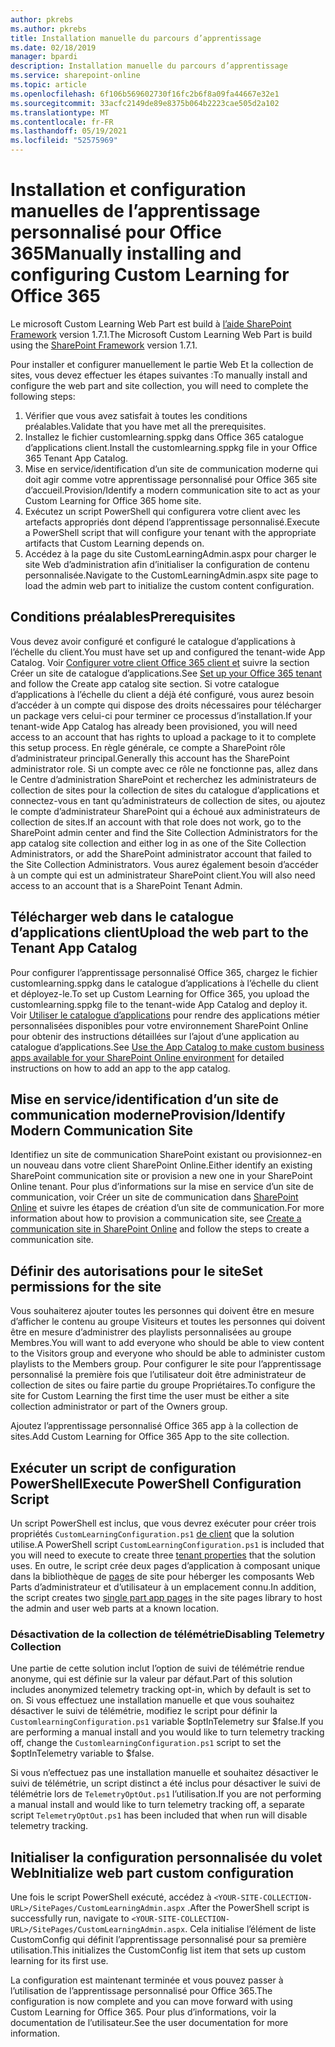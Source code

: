 ```yaml
---
author: pkrebs
ms.author: pkrebs
title: Installation manuelle du parcours d’apprentissage
ms.date: 02/18/2019
manager: bpardi
description: Installation manuelle du parcours d’apprentissage
ms.service: sharepoint-online
ms.topic: article
ms.openlocfilehash: 6f106b569602730f16fc2b6f8a09fa44667e32e1
ms.sourcegitcommit: 33acfc2149de89e8375b064b2223cae505d2a102
ms.translationtype: MT
ms.contentlocale: fr-FR
ms.lasthandoff: 05/19/2021
ms.locfileid: "52575969"
---
```

# <a name="manually-installing-and-configuring-custom-learning-for-office-365"></a><span data-ttu-id="394ef-103">Installation et configuration manuelles de l’apprentissage personnalisé pour Office 365</span><span class="sxs-lookup"><span data-stu-id="394ef-103">Manually installing and configuring Custom Learning for Office 365</span></span>

<span data-ttu-id="394ef-104">Le microsoft Custom Learning Web Part est build à [l’aide SharePoint Framework](/sharepoint/dev/spfx/sharepoint-framework-overview) version 1.7.1.</span><span class="sxs-lookup"><span data-stu-id="394ef-104">The Microsoft Custom Learning Web Part is build using the [SharePoint Framework](/sharepoint/dev/spfx/sharepoint-framework-overview) version 1.7.1.</span></span>

<span data-ttu-id="394ef-105">Pour installer et configurer manuellement le partie Web Et la collection de sites, vous devez effectuer les étapes suivantes :</span><span class="sxs-lookup"><span data-stu-id="394ef-105">To manually install and configure the web part and site collection, you will need to complete the following steps:</span></span>

1. <span data-ttu-id="394ef-106">Vérifier que vous avez satisfait à toutes les conditions préalables.</span><span class="sxs-lookup"><span data-stu-id="394ef-106">Validate that you have met all the prerequisites.</span></span>
1. <span data-ttu-id="394ef-107">Installez le fichier customlearning.sppkg dans Office 365 catalogue d’applications client.</span><span class="sxs-lookup"><span data-stu-id="394ef-107">Install the customlearning.sppkg file in your Office 365 Tenant App Catalog.</span></span>
1. <span data-ttu-id="394ef-108">Mise en service/identification d’un site de communication moderne qui doit agir comme votre apprentissage personnalisé pour Office 365 site d’accueil.</span><span class="sxs-lookup"><span data-stu-id="394ef-108">Provision/Identify a modern communication site to act as your Custom Learning for Office 365 home site.</span></span>
1. <span data-ttu-id="394ef-109">Exécutez un script PowerShell qui configurera votre client avec les artefacts appropriés dont dépend l’apprentissage personnalisé.</span><span class="sxs-lookup"><span data-stu-id="394ef-109">Execute a PowerShell script that will configure your tenant with the appropriate artifacts that Custom Learning depends on.</span></span>
1. <span data-ttu-id="394ef-110">Accédez à la page du site CustomLearningAdmin.aspx pour charger le site Web d’administration afin d’initialiser la configuration de contenu personnalisée.</span><span class="sxs-lookup"><span data-stu-id="394ef-110">Navigate to the CustomLearningAdmin.aspx site page to load the admin web part to initialize the custom content configuration.</span></span>

## <a name="prerequisites"></a><span data-ttu-id="394ef-111">Conditions préalables</span><span class="sxs-lookup"><span data-stu-id="394ef-111">Prerequisites</span></span>

<span data-ttu-id="394ef-112">Vous devez avoir configuré et configuré le catalogue d’applications à l’échelle du client.</span><span class="sxs-lookup"><span data-stu-id="394ef-112">You must have set up and configured the tenant-wide App Catalog.</span></span> <span data-ttu-id="394ef-113">Voir [Configurer votre client Office 365 client et](/sharepoint/dev/spfx/set-up-your-developer-tenant#create-app-catalog-site) suivre la section Créer un site de catalogue d’applications.</span><span class="sxs-lookup"><span data-stu-id="394ef-113">See [Set up your Office 365 tenant](/sharepoint/dev/spfx/set-up-your-developer-tenant#create-app-catalog-site) and follow the Create app catalog site section.</span></span> <span data-ttu-id="394ef-114">Si votre catalogue d’applications à l’échelle du client a déjà été configuré, vous aurez besoin d’accéder à un compte qui dispose des droits nécessaires pour télécharger un package vers celui-ci pour terminer ce processus d’installation.</span><span class="sxs-lookup"><span data-stu-id="394ef-114">If your tenant-wide App Catalog has already been provisioned, you will need access to an account that has rights to upload a package to it to complete this setup process.</span></span> <span data-ttu-id="394ef-115">En règle générale, ce compte a SharePoint rôle d’administrateur principal.</span><span class="sxs-lookup"><span data-stu-id="394ef-115">Generally this account has the SharePoint administrator role.</span></span> <span data-ttu-id="394ef-116">Si un compte avec ce rôle ne fonctionne pas, allez dans le Centre d’administration SharePoint et recherchez les administrateurs de collection de sites pour la collection de sites du catalogue d’applications et connectez-vous en tant qu’administrateurs de collection de sites, ou ajoutez le compte d’administrateur SharePoint qui a échoué aux administrateurs de collection de sites.</span><span class="sxs-lookup"><span data-stu-id="394ef-116">If an account with that role does not work, go to the SharePoint admin center and find the Site Collection Administrators for the app catalog site collection and either log in as one of the Site Collection Administrators, or add the SharePoint administrator account that failed to the Site Collection Administrators.</span></span> <span data-ttu-id="394ef-117">Vous aurez également besoin d’accéder à un compte qui est un administrateur SharePoint client.</span><span class="sxs-lookup"><span data-stu-id="394ef-117">You will also need access to an account that is a SharePoint Tenant Admin.</span></span>

## <a name="upload-the-web-part-to-the-tenant-app-catalog"></a><span data-ttu-id="394ef-118">Télécharger web dans le catalogue d’applications client</span><span class="sxs-lookup"><span data-stu-id="394ef-118">Upload the web part to the Tenant App Catalog</span></span>

<span data-ttu-id="394ef-119">Pour configurer l’apprentissage personnalisé Office 365, chargez le fichier customlearning.sppkg dans le catalogue d’applications à l’échelle du client et déployez-le.</span><span class="sxs-lookup"><span data-stu-id="394ef-119">To set up Custom Learning for Office 365, you upload the customlearning.sppkg file to the tenant-wide App Catalog and deploy it.</span></span> <span data-ttu-id="394ef-120">Voir [Utiliser le catalogue d’applications](/sharepoint/use-app-catalog) pour rendre des applications métier personnalisées disponibles pour votre environnement SharePoint Online pour obtenir des instructions détaillées sur l’ajout d’une application au catalogue d’applications.</span><span class="sxs-lookup"><span data-stu-id="394ef-120">See [Use the App Catalog to make custom business apps available for your SharePoint Online environment](/sharepoint/use-app-catalog) for detailed instructions on how to add an app to the app catalog.</span></span>

## <a name="provisionidentify-modern-communication-site"></a><span data-ttu-id="394ef-121">Mise en service/identification d’un site de communication moderne</span><span class="sxs-lookup"><span data-stu-id="394ef-121">Provision/Identify Modern Communication Site</span></span>

<span data-ttu-id="394ef-122">Identifiez un site de communication SharePoint existant ou provisionnez-en un nouveau dans votre client SharePoint Online.</span><span class="sxs-lookup"><span data-stu-id="394ef-122">Either identify an existing SharePoint communication site or provision a new one in your SharePoint Online tenant.</span></span> <span data-ttu-id="394ef-123">Pour plus d’informations sur la mise en service d’un site de communication, voir Créer un site de communication dans [SharePoint Online](https://support.office.com/article/create-a-communication-site-in-sharepoint-online-7fb44b20-a72f-4d2c-9173-fc8f59ba50eb) et suivre les étapes de création d’un site de communication.</span><span class="sxs-lookup"><span data-stu-id="394ef-123">For more information about how to provision a communication site, see [Create a communication site in SharePoint Online](https://support.office.com/article/create-a-communication-site-in-sharepoint-online-7fb44b20-a72f-4d2c-9173-fc8f59ba50eb) and follow the steps to create a communication site.</span></span>

## <a name="set-permissions-for-the-site"></a><span data-ttu-id="394ef-124">Définir des autorisations pour le site</span><span class="sxs-lookup"><span data-stu-id="394ef-124">Set permissions for the site</span></span>

<span data-ttu-id="394ef-125">Vous souhaiterez ajouter toutes les personnes qui doivent être en mesure d’afficher le contenu au groupe Visiteurs et toutes les personnes qui doivent être en mesure d’administrer des playlists personnalisées au groupe Membres.</span><span class="sxs-lookup"><span data-stu-id="394ef-125">You will want to add everyone who should be able to view content to the Visitors group and everyone who should be able to administer custom playlists to the Members group.</span></span> <span data-ttu-id="394ef-126">Pour configurer le site pour l’apprentissage personnalisé la première fois que l’utilisateur doit être administrateur de collection de sites ou faire partie du groupe Propriétaires.</span><span class="sxs-lookup"><span data-stu-id="394ef-126">To configure the site for Custom Learning the first time the user must be either a site collection administrator or part of the Owners group.</span></span>

<span data-ttu-id="394ef-127">Ajoutez l’apprentissage personnalisé Office 365 app à la collection de sites.</span><span class="sxs-lookup"><span data-stu-id="394ef-127">Add Custom Learning for Office 365 App to the site collection.</span></span>

## <a name="execute-powershell-configuration-script"></a><span data-ttu-id="394ef-128">Exécuter un script de configuration PowerShell</span><span class="sxs-lookup"><span data-stu-id="394ef-128">Execute PowerShell Configuration Script</span></span>

<span data-ttu-id="394ef-129">Un script PowerShell est inclus, que vous devrez exécuter pour créer trois propriétés `CustomLearningConfiguration.ps1` [de client](/sharepoint/dev/spfx/tenant-properties) que la solution utilise.</span><span class="sxs-lookup"><span data-stu-id="394ef-129">A PowerShell script `CustomLearningConfiguration.ps1` is included that you will need to execute to create three [tenant properties](/sharepoint/dev/spfx/tenant-properties) that the solution uses.</span></span> <span data-ttu-id="394ef-130">En outre, le script crée deux pages d’application à composant unique dans la bibliothèque de [pages](/sharepoint/dev/spfx/web-parts/single-part-app-pages) de site pour héberger les composants Web Parts d’administrateur et d’utilisateur à un emplacement connu.</span><span class="sxs-lookup"><span data-stu-id="394ef-130">In addition, the script creates two [single part app pages](/sharepoint/dev/spfx/web-parts/single-part-app-pages) in the site pages library to host the admin and user web parts at a known location.</span></span>

### <a name="disabling-telemetry-collection"></a><span data-ttu-id="394ef-131">Désactivation de la collection de télémétrie</span><span class="sxs-lookup"><span data-stu-id="394ef-131">Disabling Telemetry Collection</span></span>

<span data-ttu-id="394ef-132">Une partie de cette solution inclut l’option de suivi de télémétrie rendue anonyme, qui est définie sur la valeur par défaut.</span><span class="sxs-lookup"><span data-stu-id="394ef-132">Part of this solution includes anonymized telemetry tracking opt-in, which by default is set to on.</span></span> <span data-ttu-id="394ef-133">Si vous effectuez une installation manuelle et que vous souhaitez désactiver le suivi de télémétrie, modifiez le script pour définir la `CustomlearningConfiguration.ps1` variable $optInTelemetry sur $false.</span><span class="sxs-lookup"><span data-stu-id="394ef-133">If you are performing a manual install and you would like to turn telemetry tracking off, change the `CustomlearningConfiguration.ps1` script to set the $optInTelemetry variable to $false.</span></span>

<span data-ttu-id="394ef-134">Si vous n’effectuez pas une installation manuelle et souhaitez désactiver le suivi de télémétrie, un script distinct a été inclus pour désactiver le suivi de télémétrie lors de `TelemetryOptOut.ps1` l’utilisation.</span><span class="sxs-lookup"><span data-stu-id="394ef-134">If you are not performing a manual install and would like to turn telemetry tracking off, a separate script `TelemetryOptOut.ps1` has been included that when run will disable telemetry tracking.</span></span>

## <a name="initialize-web-part-custom-configuration"></a><span data-ttu-id="394ef-135">Initialiser la configuration personnalisée du volet Web</span><span class="sxs-lookup"><span data-stu-id="394ef-135">Initialize web part custom configuration</span></span>

<span data-ttu-id="394ef-136">Une fois le script PowerShell exécuté, accédez à `<YOUR-SITE-COLLECTION-URL>/SitePages/CustomLearningAdmin.aspx` .</span><span class="sxs-lookup"><span data-stu-id="394ef-136">After the PowerShell script is successfully run, navigate to `<YOUR-SITE-COLLECTION-URL>/SitePages/CustomLearningAdmin.aspx`.</span></span> <span data-ttu-id="394ef-137">Cela initialise l’élément de liste CustomConfig qui définit l’apprentissage personnalisé pour sa première utilisation.</span><span class="sxs-lookup"><span data-stu-id="394ef-137">This initializes the CustomConfig list item that sets up custom learning for its first use.</span></span>

<span data-ttu-id="394ef-138">La configuration est maintenant terminée et vous pouvez passer à l’utilisation de l’apprentissage personnalisé pour Office 365.</span><span class="sxs-lookup"><span data-stu-id="394ef-138">The configuration is now complete and you can move forward with using Custom Learning for Office 365.</span></span> <span data-ttu-id="394ef-139">Pour plus d’informations, voir la documentation de l’utilisateur.</span><span class="sxs-lookup"><span data-stu-id="394ef-139">See the user documentation for more information.</span></span>
